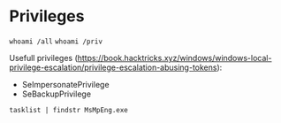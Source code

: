 # Privileges
`whoami /all`
`whoami /priv`

Usefull privileges (https://book.hacktricks.xyz/windows/windows-local-privilege-escalation/privilege-escalation-abusing-tokens):
* SeImpersonatePrivilege
* SeBackupPrivilege

`tasklist | findstr MsMpEng.exe`